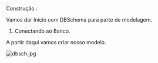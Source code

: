 Construção :

Vamos dar Início com DBSchema para parte de modelagem.

1. Conectando ao Banco.

A partir daqui vamos criar nosso modelo.


![dbsch.jpg](https://github.com/cleiton-fx/Construindo-um-Data-Warehouse-/blob/master/imagens/dbsch.jpg)
